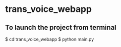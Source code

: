 # trans_voice_webapp

## To launch the project from terminal
$ cd trans_voice_webapp
$ python main.py
